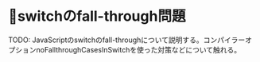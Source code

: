 # 🚧switchのfall-through問題

TODO: JavaScriptのswitchのfall-throughについて説明する。コンパイラーオプションnoFallthroughCasesInSwitchを使った対策などについて触れる。

